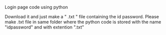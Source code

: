 Login page code using python

Download it and just make a " .txt " file containing the id password.
Please make .txt file in same folder where the python code is stored with the name "idpassword" and with extention ".txt"
